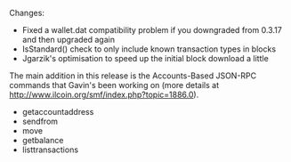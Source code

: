 Changes:
* Fixed a wallet.dat compatibility problem if you downgraded from 0.3.17 and then upgraded again
* IsStandard() check to only include known transaction types in blocks
* Jgarzik's optimisation to speed up the initial block download a little

The main addition in this release is the Accounts-Based JSON-RPC commands that Gavin's been working on (more details at http://www.ilcoin.org/smf/index.php?topic=1886.0).  
* getaccountaddress
* sendfrom
* move
* getbalance
* listtransactions
